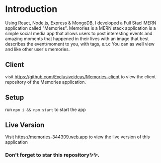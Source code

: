 # Introduction
Using React, Node.js, Express & MongoDB, I developed a Full Stacl MERN application called "Memories". Memories is a MERN stack application is a simple social media app that allows users to post interesting events and amazing moments that happened in their lives with an image that best describes the event/moment to you, with tags, e.t.c You can as well view and like other user's memories.

## Client
visit https://github.com/Exclusiveideas/Memories-client to view the client repository of the Memories application.

## Setup
run ```npm i && npm start``` to start the app

## Live Version
Visit https://memories-344309.web.app to view the live version of this application

### Don't forget to star this repository✨✨.
